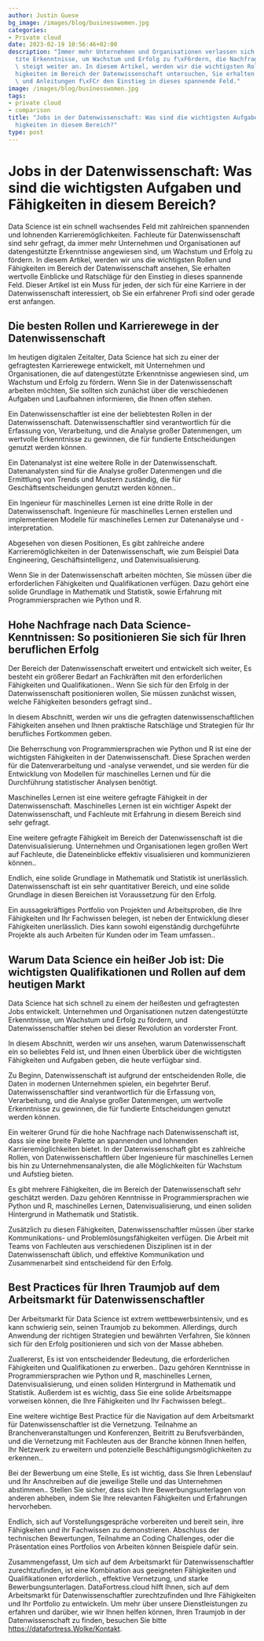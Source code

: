 ```yaml
---
author: Justin Guese
bg_image: /images/blog/businesswomen.jpg
categories:
- Private cloud
date: 2023-02-19 10:56:46+02:00
description: "Immer mehr Unternehmen und Organisationen verlassen sich auf datengest\xFC\
  tzte Erkenntnisse, um Wachstum und Erfolg zu f\xF6rdern, die Nachfrage nach Datenwissenschaftlern\
  \ steigt weiter an. In diesem Artikel, werden wir die wichtigsten Rollen und F\xE4\
  higkeiten im Bereich der Datenwissenschaft untersuchen, Sie erhalten wichtige Einblicke\
  \ und Anleitungen f\xFCr den Einstieg in dieses spannende Feld."
image: /images/blog/businesswomen.jpg
tags:
- private cloud
- comparison
title: "Jobs in der Datenwissenschaft: Was sind die wichtigsten Aufgaben und F\xE4\
  higkeiten in diesem Bereich?"
type: post
---
```



# Jobs in der Datenwissenschaft: Was sind die wichtigsten Aufgaben und Fähigkeiten in diesem Bereich?

Data Science ist ein schnell wachsendes Feld mit zahlreichen spannenden und lohnenden Karrieremöglichkeiten. Fachleute für Datenwissenschaft sind sehr gefragt, da immer mehr Unternehmen und Organisationen auf datengestützte Erkenntnisse angewiesen sind, um Wachstum und Erfolg zu fördern. In diesem Artikel, werden wir uns die wichtigsten Rollen und Fähigkeiten im Bereich der Datenwissenschaft ansehen, Sie erhalten wertvolle Einblicke und Ratschläge für den Einstieg in dieses spannende Feld. Dieser Artikel ist ein Muss für jeden, der sich für eine Karriere in der Datenwissenschaft interessiert, ob Sie ein erfahrener Profi sind oder gerade erst anfangen.

## Die besten Rollen und Karrierewege in der Datenwissenschaft

Im heutigen digitalen Zeitalter, Data Science hat sich zu einer der gefragtesten Karrierewege entwickelt, mit Unternehmen und Organisationen, die auf datengestützte Erkenntnisse angewiesen sind, um Wachstum und Erfolg zu fördern. Wenn Sie in der Datenwissenschaft arbeiten möchten, Sie sollten sich zunächst über die verschiedenen Aufgaben und Laufbahnen informieren, die Ihnen offen stehen.

Ein Datenwissenschaftler ist eine der beliebtesten Rollen in der Datenwissenschaft. Datenwissenschaftler sind verantwortlich für die Erfassung von, Verarbeitung, und die Analyse großer Datenmengen, um wertvolle Erkenntnisse zu gewinnen, die für fundierte Entscheidungen genutzt werden können.

Ein Datenanalyst ist eine weitere Rolle in der Datenwissenschaft. Datenanalysten sind für die Analyse großer Datenmengen und die Ermittlung von Trends und Mustern zuständig, die für Geschäftsentscheidungen genutzt werden können..

Ein Ingenieur für maschinelles Lernen ist eine dritte Rolle in der Datenwissenschaft. Ingenieure für maschinelles Lernen erstellen und implementieren Modelle für maschinelles Lernen zur Datenanalyse und -interpretation.

Abgesehen von diesen Positionen, Es gibt zahlreiche andere Karrieremöglichkeiten in der Datenwissenschaft, wie zum Beispiel Data Engineering, Geschäftsintelligenz, und Datenvisualisierung.

Wenn Sie in der Datenwissenschaft arbeiten möchten, Sie müssen über die erforderlichen Fähigkeiten und Qualifikationen verfügen. Dazu gehört eine solide Grundlage in Mathematik und Statistik, sowie Erfahrung mit Programmiersprachen wie Python und R.

## Hohe Nachfrage nach Data Science-Kenntnissen: So positionieren Sie sich für Ihren beruflichen Erfolg

Der Bereich der Datenwissenschaft erweitert und entwickelt sich weiter, Es besteht ein größerer Bedarf an Fachkräften mit den erforderlichen Fähigkeiten und Qualifikationen.. Wenn Sie sich für den Erfolg in der Datenwissenschaft positionieren wollen, Sie müssen zunächst wissen, welche Fähigkeiten besonders gefragt sind..

In diesem Abschnitt, werden wir uns die gefragten datenwissenschaftlichen Fähigkeiten ansehen und Ihnen praktische Ratschläge und Strategien für Ihr berufliches Fortkommen geben.

Die Beherrschung von Programmiersprachen wie Python und R ist eine der wichtigsten Fähigkeiten in der Datenwissenschaft. Diese Sprachen werden für die Datenverarbeitung und -analyse verwendet, und sie werden für die Entwicklung von Modellen für maschinelles Lernen und für die Durchführung statistischer Analysen benötigt.

Maschinelles Lernen ist eine weitere gefragte Fähigkeit in der Datenwissenschaft. Maschinelles Lernen ist ein wichtiger Aspekt der Datenwissenschaft, und Fachleute mit Erfahrung in diesem Bereich sind sehr gefragt.

Eine weitere gefragte Fähigkeit im Bereich der Datenwissenschaft ist die Datenvisualisierung. Unternehmen und Organisationen legen großen Wert auf Fachleute, die Dateneinblicke effektiv visualisieren und kommunizieren können..

Endlich, eine solide Grundlage in Mathematik und Statistik ist unerlässlich. Datenwissenschaft ist ein sehr quantitativer Bereich, und eine solide Grundlage in diesen Bereichen ist Voraussetzung für den Erfolg.

Ein aussagekräftiges Portfolio von Projekten und Arbeitsproben, die Ihre Fähigkeiten und Ihr Fachwissen belegen, ist neben der Entwicklung dieser Fähigkeiten unerlässlich. Dies kann sowohl eigenständig durchgeführte Projekte als auch Arbeiten für Kunden oder im Team umfassen..

## Warum Data Science ein heißer Job ist: Die wichtigsten Qualifikationen und Rollen auf dem heutigen Markt

Data Science hat sich schnell zu einem der heißesten und gefragtesten Jobs entwickelt. Unternehmen und Organisationen nutzen datengestützte Erkenntnisse, um Wachstum und Erfolg zu fördern, und Datenwissenschaftler stehen bei dieser Revolution an vorderster Front.

In diesem Abschnitt, werden wir uns ansehen, warum Datenwissenschaft ein so beliebtes Feld ist, und Ihnen einen Überblick über die wichtigsten Fähigkeiten und Aufgaben geben, die heute verfügbar sind.

Zu Beginn, Datenwissenschaft ist aufgrund der entscheidenden Rolle, die Daten in modernen Unternehmen spielen, ein begehrter Beruf. Datenwissenschaftler sind verantwortlich für die Erfassung von, Verarbeitung, und die Analyse großer Datenmengen, um wertvolle Erkenntnisse zu gewinnen, die für fundierte Entscheidungen genutzt werden können.

Ein weiterer Grund für die hohe Nachfrage nach Datenwissenschaft ist, dass sie eine breite Palette an spannenden und lohnenden Karrieremöglichkeiten bietet. In der Datenwissenschaft gibt es zahlreiche Rollen, von Datenwissenschaftlern über Ingenieure für maschinelles Lernen bis hin zu Unternehmensanalysten, die alle Möglichkeiten für Wachstum und Aufstieg bieten.

Es gibt mehrere Fähigkeiten, die im Bereich der Datenwissenschaft sehr geschätzt werden. Dazu gehören Kenntnisse in Programmiersprachen wie Python und R, maschinelles Lernen, Datenvisualisierung, und einen soliden Hintergrund in Mathematik und Statistik.

Zusätzlich zu diesen Fähigkeiten, Datenwissenschaftler müssen über starke Kommunikations- und Problemlösungsfähigkeiten verfügen. Die Arbeit mit Teams von Fachleuten aus verschiedenen Disziplinen ist in der Datenwissenschaft üblich, und effektive Kommunikation und Zusammenarbeit sind entscheidend für den Erfolg.

## Best Practices für Ihren Traumjob auf dem Arbeitsmarkt für Datenwissenschaftler

Der Arbeitsmarkt für Data Science ist extrem wettbewerbsintensiv, und es kann schwierig sein, seinen Traumjob zu bekommen. Allerdings, durch Anwendung der richtigen Strategien und bewährten Verfahren, Sie können sich für den Erfolg positionieren und sich von der Masse abheben.

Zuallererst, Es ist von entscheidender Bedeutung, die erforderlichen Fähigkeiten und Qualifikationen zu erwerben.. Dazu gehören Kenntnisse in Programmiersprachen wie Python und R, maschinelles Lernen, Datenvisualisierung, und einen soliden Hintergrund in Mathematik und Statistik. Außerdem ist es wichtig, dass Sie eine solide Arbeitsmappe vorweisen können, die Ihre Fähigkeiten und Ihr Fachwissen belegt..

Eine weitere wichtige Best Practice für die Navigation auf dem Arbeitsmarkt für Datenwissenschaftler ist die Vernetzung. Teilnahme an Branchenveranstaltungen und Konferenzen, Beitritt zu Berufsverbänden, und die Vernetzung mit Fachleuten aus der Branche können Ihnen helfen, Ihr Netzwerk zu erweitern und potenzielle Beschäftigungsmöglichkeiten zu erkennen..

Bei der Bewerbung um eine Stelle, Es ist wichtig, dass Sie Ihren Lebenslauf und Ihr Anschreiben auf die jeweilige Stelle und das Unternehmen abstimmen.. Stellen Sie sicher, dass sich Ihre Bewerbungsunterlagen von anderen abheben, indem Sie Ihre relevanten Fähigkeiten und Erfahrungen hervorheben. 

Endlich, sich auf Vorstellungsgespräche vorbereiten und bereit sein, ihre Fähigkeiten und ihr Fachwissen zu demonstrieren. Abschluss der technischen Bewertungen, Teilnahme an Coding Challenges, oder die Präsentation eines Portfolios von Arbeiten können Beispiele dafür sein.

Zusammengefasst, Um sich auf dem Arbeitsmarkt für Datenwissenschaftler zurechtzufinden, ist eine Kombination aus geeigneten Fähigkeiten und Qualifikationen erforderlich., effektive Vernetzung, und starke Bewerbungsunterlagen. DataFortress.cloud hilft Ihnen, sich auf dem Arbeitsmarkt für Datenwissenschaftler zurechtzufinden und Ihre Fähigkeiten und Ihr Portfolio zu entwickeln. Um mehr über unsere Dienstleistungen zu erfahren und darüber, wie wir Ihnen helfen können, Ihren Traumjob in der Datenwissenschaft zu finden, besuchen Sie bitte https://datafortress.Wolke/Kontakt.